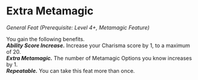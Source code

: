 # Extra Metamagic
*General Feat (Prerequisite: Level 4+, Metamagic Feature)*

You gain the following benefits.  
***Ability Score Increase.*** Increase your Charisma score by 1, to a maximum of 20.  
***Extra Metamagic.*** The number of Metamagic Options you know increases by 1.  
***Repeatable.*** You can take this feat more than once.